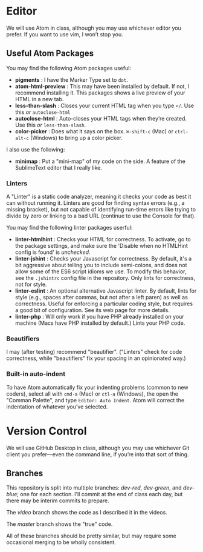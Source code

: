 

# Editor
We will use Atom in class, although you may use whichever editor you prefer. If you want to use vim, I won’t stop you.

## Useful Atom Packages
You may find the following Atom packages useful:

* **pigments** : I have the Marker Type set to `dot`.
* **atom-html-preview** : This may have been installed by default. If not, I recommend installing it. This packages shows a live preview of your HTML in a new tab.
* **less-than-slash** : Closes your current HTML tag when you type `</`. Use this *or* `autoclose-html`
* **autoclose-html** : Auto-closes your HTML tags when they’re created. Use this *or* `less-than-slash`.
* **color-picker** : Does what it says on the box. `⌘-shift-c` (Mac) or `ctrl-alt-c` (Windows) to bring up a color picker.

I also use the following:

* **minimap** : Put a "mini-map" of my code on the side. A feature of the SublimeText editor that I really like.

### Linters
A "Linter" is a static code analyzer, meaning it checks your code as best it can without running it. Linters are good for finding syntax errors (e.g., a missing bracket), but not capable of identifying run-time errors like trying to divide by zero or linking to a bad URL (continue to use the Console for that).

You may find the following linter packages userful:

* **linter-htmlhint** : Checks your HTML for correctness. To activate, go to the package settings, and make sure the 'Disable when no HTMLHint config is found' is _unchecked_.
* **linter-jshint** : Checks your Javascript for correctness. By default, it's a bit aggressive about telling you to include semi-colons, and does not allow some of the ES6 script idioms we use. To modify this behavior, see the `.jshintrc` config file in the repository. Only lints for correctness, not for style.
* **linter-eslint** : An optional alternative Javascript linter. By default, lints for style (e.g., spaces after commas, but not after a left paren) as well as correctness. Useful for enforcing a particular coding style, but requires a good bit of configuration. See its web page for more details.
* **linter-php** : Will only work if you have PHP already installed on your machine (Macs have PHP installed by default.) Lints your PHP code.

### Beautifiers
I may (after testing) recommend "beautifier". ("Linters" check for code correctness, while "beautifiers" fix your spacing in an opinionated way.)

### Built-in auto-indent

To have Atom automatically fix your indenting problems (common to new coders), select all with `cmd-a` (Mac) or `ctl-a` (Windows), the open the "Comman Palette", and type `Editor: Auto Indent`. Atom will correct the indentation of whatever you've selected.


# Version Control
We will use GitHub Desktop in class, although you may use whichever Git client you prefer—even the command line, if you’re into that sort of thing.

## Branches
This repository is split into multiple branches: _dev-red_, _dev-green_, and _dev-blue_; one for each section. I'll commit at the end of class each day, but there may be interim commits to prepare.

The _video_ branch shows the code as I described it in the videos.

The _master_ branch shows the "true" code.

All of these branches should be pretty similar, but may require some occasional merging to be wholly consistent.
